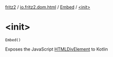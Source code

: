 [fritz2](../../index.md) / [io.fritz2.dom.html](../index.md) / [Embed](index.md) / [&lt;init&gt;](./-init-.md)

# &lt;init&gt;

`Embed()`

Exposes the JavaScript [HTMLDivElement](https://developer.mozilla.org/en/docs/Web/API/HTMLDivElement) to Kotlin

